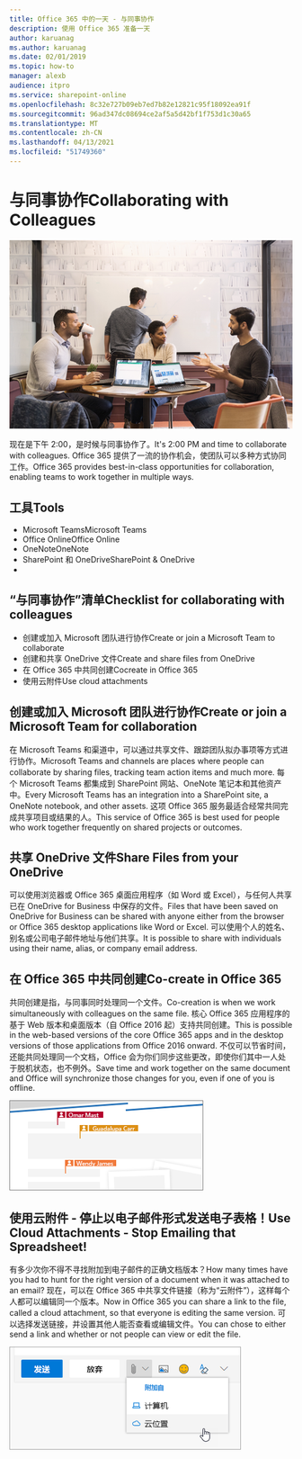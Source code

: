 ```yaml
---
title: Office 365 中的一天 - 与同事协作
description: 使用 Office 365 准备一天
author: karuanag
ms.author: karuanag
ms.date: 02/01/2019
ms.topic: how-to
manager: alexb
audience: itpro
ms.service: sharepoint-online
ms.openlocfilehash: 8c32e727b09eb7ed7b82e12821c95f18092ea91f
ms.sourcegitcommit: 96ad347dc08694ce2af5a5d42bf1f753d1c30a65
ms.translationtype: MT
ms.contentlocale: zh-CN
ms.lasthandoff: 04/13/2021
ms.locfileid: "51749360"
---
```

# <a name="collaborating-with-colleagues"></a><span data-ttu-id="da5a0-103">与同事协作</span><span class="sxs-lookup"><span data-stu-id="da5a0-103">Collaborating with Colleagues</span></span>

![“协作”视觉图像](media/ditl_collab.png)

<span data-ttu-id="da5a0-105">现在是下午 2:00，是时候与同事协作了。</span><span class="sxs-lookup"><span data-stu-id="da5a0-105">It's 2:00 PM and time to collaborate with colleagues.</span></span> <span data-ttu-id="da5a0-106">Office 365 提供了一流的协作机会，使团队可以多种方式协同工作。</span><span class="sxs-lookup"><span data-stu-id="da5a0-106">Office 365 provides best-in-class opportunities for collaboration, enabling teams to work together in multiple ways.</span></span> 

## <a name="tools"></a><span data-ttu-id="da5a0-107">工具</span><span class="sxs-lookup"><span data-stu-id="da5a0-107">Tools</span></span>
- <span data-ttu-id="da5a0-108">Microsoft Teams</span><span class="sxs-lookup"><span data-stu-id="da5a0-108">Microsoft Teams</span></span>
- <span data-ttu-id="da5a0-109">Office Online</span><span class="sxs-lookup"><span data-stu-id="da5a0-109">Office Online</span></span>
- <span data-ttu-id="da5a0-110">OneNote</span><span class="sxs-lookup"><span data-stu-id="da5a0-110">OneNote</span></span>
- <span data-ttu-id="da5a0-111">SharePoint 和 OneDrive</span><span class="sxs-lookup"><span data-stu-id="da5a0-111">SharePoint & OneDrive</span></span>
- 
## <a name="checklist-for-collaborating-with-colleagues"></a><span data-ttu-id="da5a0-112">“与同事协作”清单</span><span class="sxs-lookup"><span data-stu-id="da5a0-112">Checklist for collaborating with colleagues</span></span>
- <span data-ttu-id="da5a0-113">创建或加入 Microsoft 团队进行协作</span><span class="sxs-lookup"><span data-stu-id="da5a0-113">Create or join a Microsoft Team to collaborate</span></span>
- <span data-ttu-id="da5a0-114">创建和共享 OneDrive 文件</span><span class="sxs-lookup"><span data-stu-id="da5a0-114">Create and share files from OneDrive</span></span> 
- <span data-ttu-id="da5a0-115">在 Office 365 中共同创建</span><span class="sxs-lookup"><span data-stu-id="da5a0-115">Cocreate in Office 365</span></span> 
- <span data-ttu-id="da5a0-116">使用云附件</span><span class="sxs-lookup"><span data-stu-id="da5a0-116">Use cloud attachments</span></span>

## <a name="create-or-join-a-microsoft-team-for-collaboration"></a><span data-ttu-id="da5a0-117">创建或加入 Microsoft 团队进行协作</span><span class="sxs-lookup"><span data-stu-id="da5a0-117">Create or join a Microsoft Team for collaboration</span></span>

<span data-ttu-id="da5a0-118">在 Microsoft Teams 和渠道中，可以通过共享文件、跟踪团队拟办事项等方式进行协作。</span><span class="sxs-lookup"><span data-stu-id="da5a0-118">Microsoft Teams and channels are places where people can collaborate by sharing files, tracking team action items and much more.</span></span> <span data-ttu-id="da5a0-119">每个 Microsoft Teams 都集成到 SharePoint 网站、OneNote 笔记本和其他资产中。</span><span class="sxs-lookup"><span data-stu-id="da5a0-119">Every Microsoft Teams has an integration into a SharePoint site, a OneNote notebook, and other assets.</span></span> <span data-ttu-id="da5a0-120">这项 Office 365 服务最适合经常共同完成共享项目或结果的人。</span><span class="sxs-lookup"><span data-stu-id="da5a0-120">This service of Office 365 is best used for people who work together frequently on shared projects or outcomes.</span></span> 

## <a name="share-files-from-your-onedrive"></a><span data-ttu-id="da5a0-121">共享 OneDrive 文件</span><span class="sxs-lookup"><span data-stu-id="da5a0-121">Share Files from your OneDrive</span></span>
<span data-ttu-id="da5a0-122">可以使用浏览器或 Office 365 桌面应用程序（如 Word 或 Excel），与任何人共享已在 OneDrive for Business 中保存的文件。</span><span class="sxs-lookup"><span data-stu-id="da5a0-122">Files that have been saved on OneDrive for Business can be shared with anyone either from the browser or Office 365 desktop applications like Word or Excel.</span></span> <span data-ttu-id="da5a0-123">可以使用个人的姓名、别名或公司电子邮件地址与他们共享。</span><span class="sxs-lookup"><span data-stu-id="da5a0-123">It is possible to share with individuals using their name, alias, or company email address.</span></span> 

## <a name="co-create-in-office-365"></a><span data-ttu-id="da5a0-124">在 Office 365 中共同创建</span><span class="sxs-lookup"><span data-stu-id="da5a0-124">Co-create in Office 365</span></span>
<span data-ttu-id="da5a0-125">共同创建是指，与同事同时处理同一个文件。</span><span class="sxs-lookup"><span data-stu-id="da5a0-125">Co-creation is when we work simultaneously with colleagues on the same file.</span></span> <span data-ttu-id="da5a0-126">核心 Office 365 应用程序的基于 Web 版本和桌面版本（自 Office 2016 起）支持共同创建。</span><span class="sxs-lookup"><span data-stu-id="da5a0-126">This is possible in the web-based versions of the core Office 365 apps and in the desktop versions of those applications from Office 2016 onward.</span></span>  <span data-ttu-id="da5a0-127">不仅可以节省时间，还能共同处理同一个文档，Office 会为你们同步这些更改，即使你们其中一人处于脱机状态，也不例外。</span><span class="sxs-lookup"><span data-stu-id="da5a0-127">Save time and work together on the same document and Office will synchronize those changes for you, even if one of you is offline.</span></span> 

![在 Word 中共同创作](media/ditl_coauth.png)

## <a name="use-cloud-attachments---stop-emailing-that-spreadsheet"></a><span data-ttu-id="da5a0-129">使用云附件 - 停止以电子邮件形式发送电子表格！</span><span class="sxs-lookup"><span data-stu-id="da5a0-129">Use Cloud Attachments - Stop Emailing that Spreadsheet!</span></span>
<span data-ttu-id="da5a0-130">有多少次你不得不寻找附加到电子邮件的正确文档版本？</span><span class="sxs-lookup"><span data-stu-id="da5a0-130">How many times have you had to hunt for the right version of a document when it was attached to an email?</span></span> <span data-ttu-id="da5a0-131">现在，可以在 Office 365 中共享文件链接（称为“云附件”），这样每个人都可以编辑同一个版本。</span><span class="sxs-lookup"><span data-stu-id="da5a0-131">Now in Office 365 you can share a link to the file, called a cloud attachment, so that everyone is editing the same version.</span></span>  <span data-ttu-id="da5a0-132">可以选择发送链接，并设置其他人能否查看或编辑文件。</span><span class="sxs-lookup"><span data-stu-id="da5a0-132">You can chose to either send a link and whether or not people can view or edit the file.</span></span> 

![云附件](media/ditl_cloudattach.png)

